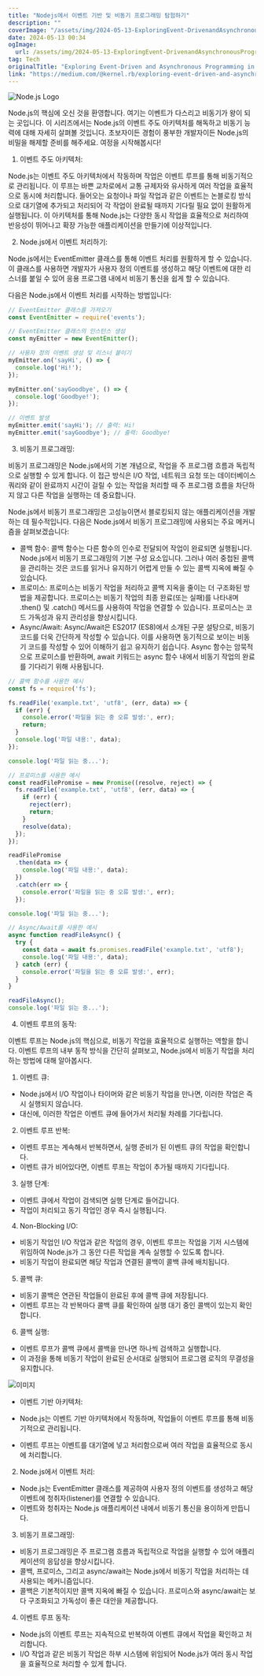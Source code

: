 ```yaml
---
title: "Nodejs에서 이벤트 기반 및 비동기 프로그래밍 탐험하기"
description: ""
coverImage: "/assets/img/2024-05-13-ExploringEvent-DrivenandAsynchronousProgramminginNodejs_0.png"
date: 2024-05-13 00:34
ogImage: 
  url: /assets/img/2024-05-13-ExploringEvent-DrivenandAsynchronousProgramminginNodejs_0.png
tag: Tech
originalTitle: "Exploring Event-Driven and Asynchronous Programming in Node.js"
link: "https://medium.com/@kernel.rb/exploring-event-driven-and-asynchronous-programming-in-node-js-ff42bd49c840"
---
```



![Node.js Logo](/assets/img/2024-05-13-ExploringEvent-DrivenandAsynchronousProgramminginNodejs_0.png)

Node.js의 핵심에 오신 것을 환영합니다. 여기는 이벤트가 다스리고 비동기가 왕이 되는 곳입니다. 이 시리즈에서는 Node.js의 이벤트 주도 아키텍처를 해독하고 비동기 능력에 대해 자세히 살펴볼 것입니다. 초보자이든 경험이 풍부한 개발자이든 Node.js의 비밀을 해제할 준비를 해주세요. 여정을 시작해봅시다!

1. 이벤트 주도 아키텍처:

Node.js는 이벤트 주도 아키텍처에서 작동하며 작업은 이벤트 루프를 통해 비동기적으로 관리됩니다. 이 루프는 바쁜 교차로에서 교통 규제자와 유사하게 여러 작업을 효율적으로 동시에 처리합니다. 들어오는 요청이나 파일 작업과 같은 이벤트는 논블로킹 방식으로 대기열에 추가되고 처리되어 각 작업이 완료될 때까지 기다릴 필요 없이 원활하게 실행됩니다. 이 아키텍처를 통해 Node.js는 다양한 동시 작업을 효율적으로 처리하여 반응성이 뛰어나고 확장 가능한 애플리케이션을 만들기에 이상적입니다.



2. Node.js에서 이벤트 처리하기:

Node.js에서는 EventEmitter 클래스를 통해 이벤트 처리를 원활하게 할 수 있습니다. 이 클래스를 사용하면 개발자가 사용자 정의 이벤트를 생성하고 해당 이벤트에 대한 리스너를 붙일 수 있어 응용 프로그램 내에서 비동기 통신을 쉽게 할 수 있습니다.

다음은 Node.js에서 이벤트 처리를 시작하는 방법입니다:

```js
// EventEmitter 클래스를 가져오기
const EventEmitter = require('events');

// EventEmitter 클래스의 인스턴스 생성
const myEmitter = new EventEmitter();

// 사용자 정의 이벤트 생성 및 리스너 붙이기
myEmitter.on('sayHi', () => {
  console.log('Hi!');
});

myEmitter.on('sayGoodbye', () => {
  console.log('Goodbye!');
});

// 이벤트 발생
myEmitter.emit('sayHi'); // 출력: Hi!
myEmitter.emit('sayGoodbye'); // 출력: Goodbye!
```



3. 비동기 프로그래밍:

비동기 프로그래밍은 Node.js에서의 기본 개념으로, 작업을 주 프로그램 흐름과 독립적으로 실행할 수 있게 합니다. 이 접근 방식은 I/O 작업, 네트워크 요청 또는 데이터베이스 쿼리와 같이 완료까지 시간이 걸릴 수 있는 작업을 처리할 때 주 프로그램 흐름을 차단하지 않고 다른 작업을 실행하는 데 중요합니다.

Node.js에서 비동기 프로그래밍은 고성능이면서 블로킹되지 않는 애플리케이션을 개발하는 데 필수적입니다. 다음은 Node.js에서 비동기 프로그래밍에 사용되는 주요 메커니즘을 살펴보겠습니다:

- 콜백 함수: 콜백 함수는 다른 함수의 인수로 전달되어 작업이 완료되면 실행됩니다. Node.js에서 비동기 프로그래밍의 기본 구성 요소입니다. 그러나 여러 중첩된 콜백을 관리하는 것은 코드를 읽거나 유지하기 어렵게 만들 수 있는 콜백 지옥에 빠질 수 있습니다.
- 프로미스: 프로미스는 비동기 작업을 처리하고 콜백 지옥을 줄이는 더 구조화된 방법을 제공합니다. 프로미스는 비동기 작업의 최종 완료(또는 실패)를 나타내며 .then() 및 .catch() 메서드를 사용하여 작업을 연결할 수 있습니다. 프로미스는 코드 가독성과 유지 관리성을 향상시킵니다.
- Async/Await: Async/Await은 ES2017 (ES8)에서 소개된 구문 설탕으로, 비동기 코드를 더욱 간단하게 작성할 수 있습니다. 이를 사용하면 동기적으로 보이는 비동기 코드를 작성할 수 있어 이해하기 쉽고 유지하기 쉽습니다. Async 함수는 암묵적으로 프로미스를 반환하며, await 키워드는 async 함수 내에서 비동기 작업의 완료를 기다리기 위해 사용됩니다.



```js
// 콜백 함수를 사용한 예시
const fs = require('fs');

fs.readFile('example.txt', 'utf8', (err, data) => {
  if (err) {
    console.error('파일을 읽는 중 오류 발생:', err);
    return;
  }
  console.log('파일 내용:', data);
});

console.log('파일 읽는 중...');

// 프로미스를 사용한 예시
const readFilePromise = new Promise((resolve, reject) => {
  fs.readFile('example.txt', 'utf8', (err, data) => {
    if (err) {
      reject(err);
      return;
    }
    resolve(data);
  });
});

readFilePromise
  .then(data => {
    console.log('파일 내용:', data);
  })
  .catch(err => {
    console.error('파일을 읽는 중 오류 발생:', err);
  });

console.log('파일 읽는 중...');

// Async/Await를 사용한 예시
async function readFileAsync() {
  try {
    const data = await fs.promises.readFile('example.txt', 'utf8');
    console.log('파일 내용:', data);
  } catch (err) {
    console.error('파일을 읽는 중 오류 발생:', err);
  }
}

readFileAsync();
console.log('파일 읽는 중...');
```

4. 이벤트 루프의 동작:

이벤트 루프는 Node.js의 핵심으로, 비동기 작업을 효율적으로 실행하는 역할을 합니다. 이벤트 루프의 내부 동작 방식을 간단히 살펴보고, Node.js에서 비동기 작업을 처리하는 방법에 대해 알아봅시다.

1. 이벤트 큐:



- Node.js에서 I/O 작업이나 타이머와 같은 비동기 작업을 만나면, 이러한 작업은 즉시 실행되지 않습니다.
- 대신에, 이러한 작업은 이벤트 큐에 들어가서 처리될 차례를 기다립니다.

2. 이벤트 루프 반복:

- 이벤트 루프는 계속해서 반복하면서, 실행 준비가 된 이벤트 큐의 작업을 확인합니다.
- 이벤트 큐가 비어있다면, 이벤트 루프는 작업이 추가될 때까지 기다립니다.

3. 실행 단계:



- 이벤트 큐에서 작업이 검색되면 실행 단계로 들어갑니다.
- 작업이 처리되고 동기 작업인 경우 즉시 실행됩니다.

4. Non-Blocking I/O:

- 비동기 작업인 I/O 작업과 같은 작업의 경우, 이벤트 루프는 작업을 기저 시스템에 위임하여 Node.js가 그 동안 다른 작업을 계속 실행할 수 있도록 합니다.
- 비동기 작업이 완료되면 해당 작업과 연결된 콜백이 콜백 큐에 배치됩니다.

5. 콜백 큐:



- 비동기 콜백은 연관된 작업들이 완료된 후에 콜백 큐에 저장됩니다.
- 이벤트 루프는 각 반복마다 콜백 큐를 확인하여 실행 대기 중인 콜백이 있는지 확인합니다.

6. 콜백 실행:

- 이벤트 루프가 콜백 큐에서 콜백을 만나면 하나씩 검색하고 실행합니다.
- 이 과정을 통해 비동기 작업이 완료된 순서대로 실행되어 프로그램 로직의 무결성을 유지합니다.

![이미지](/assets/img/2024-05-13-ExploringEvent-DrivenandAsynchronousProgramminginNodejs_1.png)



- 이벤트 기반 아키텍처:

- Node.js는 이벤트 기반 아키텍처에서 작동하며, 작업들이 이벤트 루프를 통해 비동기적으로 관리됩니다.
- 이벤트 루프는 이벤트를 대기열에 넣고 처리함으로써 여러 작업을 효율적으로 동시에 처리합니다.

2. Node.js에서 이벤트 처리:

- Node.js는 EventEmitter 클래스를 제공하여 사용자 정의 이벤트를 생성하고 해당 이벤트에 청취자(listener)를 연결할 수 있습니다.
- 이벤트와 청취자는 Node.js 애플리케이션 내에서 비동기 통신을 용이하게 만듭니다.



3. 비동기 프로그래밍:

- 비동기 프로그래밍은 주 프로그램 흐름과 독립적으로 작업을 실행할 수 있어 애플리케이션의 응답성을 향상시킵니다.
- 콜백, 프로미스, 그리고 async/await는 Node.js에서 비동기 작업을 처리하는 데 사용되는 메커니즘입니다.
- 콜백은 기본적이지만 콜백 지옥에 빠질 수 있습니다. 프로미스와 async/await는 보다 구조화되고 가독성이 좋은 대안을 제공합니다.

4. 이벤트 루프 동작:

- Node.js의 이벤트 루프는 지속적으로 반복하여 이벤트 큐에서 작업을 확인하고 처리합니다.
- I/O 작업과 같은 비동기 작업은 하부 시스템에 위임되어 Node.js가 여러 동시 작업을 효율적으로 처리할 수 있게 합니다.